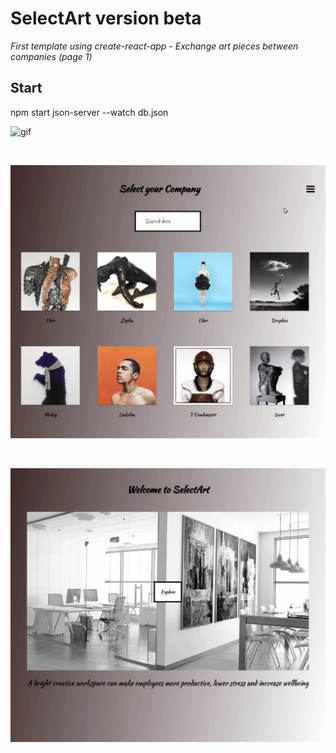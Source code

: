 # SelectArt version beta

*First template using create-react-app - Exchange art pieces between companies (page 1)*

## Start
npm start
json-server --watch db.json

![gif](cards.gif)

<br>

![gif](toggle-btn.gif)

<br>

![gif](home.gif)
